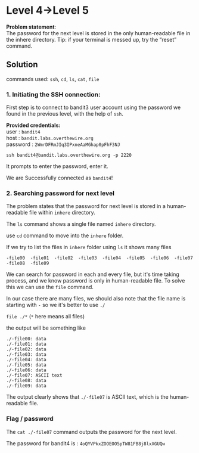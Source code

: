 # Level 4->Level 5
**Problem statement**:
<br>
The password for the next level is stored in the only human-readable file in the inhere directory. Tip: if your terminal is messed up, try the “reset” command.



## Solution
commands used: 
`ssh`, `cd`, `ls`, `cat`, `file`<br>

### 1. Initiating the SSH connection:
First step is to connect to bandit3 user account using the password we found in the previous level, with the help of `ssh`.
<br>

**Provided credentials:** <br>
user : `bandit4` <br>
host : `bandit.labs.overthewire.org`<br>
password : `2WmrDFRmJIq3IPxneAaMGhap0pFhF3NJ`

`ssh bandit4@bandit.labs.overthewire.org -p 2220`
<br>

It prompts to enter the password, enter it.<br>

We are Successfully connected as `bandit4`!


### 2. Searching password for next level
The problem states that the password for next level is stored in a human-readable file within `inhere` directory.

The `ls` command shows a single file named `inhere` directory.

use `cd` command to move into the `inhere` folder.

If we try to list the files in `inhere` folder using `ls` it shows many files

 ```
 -file00  -file01  -file02  -file03  -file04  -file05  -file06  -file07  -file08  -file09
 ```

We can search for password in each and every file, but it's time taking process, and we know password is only in human-readable file.
To solve this we can use the `file` command.

In our case there are many files, we should also note that the file name is starting with `-` so we it's better to use `./`

 `file ./*` (`*` here means all files)

the output will be something like
```
./-file00: data
./-file01: data
./-file02: data
./-file03: data
./-file04: data
./-file05: data
./-file06: data
./-file07: ASCII text
./-file08: data
./-file09: data
```
The output clearly shows that `./-file07` is ASCII text, which is the human-readable file.

### Flag / password
The `cat ./-file07` command outputs the password for the next level.<br>

The password for bandit4 is : `4oQYVPkxZOOEOO5pTW81FB8j8lxXGUQw`